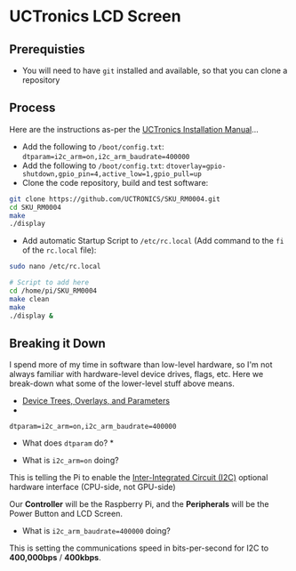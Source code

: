 # UCTronics LCD Screen

## Prerequisties

* You will need to have `git` installed and available, so that you can clone a repository

## Process

Here are the instructions as-per the [UCTronics Installation Manual](https://m.media-amazon.com/images/I/B1uwMAWN7HL.pdf)...

* Add the following to `/boot/config.txt`: `dtparam=i2c_arm=on,i2c_arm_baudrate=400000`
* Add the following to `/boot/config.txt`: `dtoverlay=gpio-shutdown,gpio_pin=4,active_low=1,gpio_pull=up`
* Clone the code repository, build and test software:
```bash
git clone https://github.com/UCTRONICS/SKU_RM0004.git
cd SKU_RM0004
make
./display 
```
* Add automatic Startup Script to `/etc/rc.local` (Add command to the `fi` of the `rc.local` file):
```bash
sudo nano /etc/rc.local

# Script to add here
cd /home/pi/SKU_RM0004
make clean
make
./display &
```

## Breaking it Down

I spend more of my time in software than low-level hardware, so I'm not always familiar with hardware-level device drives, flags, etc. Here we break-down what some of the lower-level stuff above means.

* [Device Trees, Overlays, and Parameters](https://www.raspberrypi.com/documentation/computers/configuration.html#device-trees-overlays-and-parameters)
* 

`dtparam=i2c_arm=on,i2c_arm_baudrate=400000`

* What does `dtparam` do?
  * 

* What is `i2c_arm=on` doing?

This is telling the Pi to enable the [Inter-Integrated Circuit (I2C)](https://learn.sparkfun.com/tutorials/i2c) optional hardware interface (CPU-side, not GPU-side)

Our **Controller** will be the Raspberry Pi, and the **Peripherals** will be the Power Button and LCD Screen.

* What is `i2c_arm_baudrate=400000` doing?

This is setting the communications speed in bits-per-second for I2C to **400,000bps** / **400kbps**.
